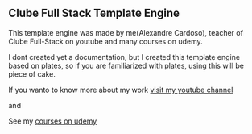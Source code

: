 ## Clube Full Stack Template Engine

This template engine was made by me(Alexandre Cardoso), teacher of Clube Full-Stack on youtube and many courses on udemy.

I dont created yet a documentation, but I created this template engine based on plates, so if you are familiarized with plates, using this will be piece of cake.

If you wanto to know more about my work [visit my youtube channel](https://www.youtube.com/c/AlexandreCardoso)

and

See my [courses on udemy](https://www.udemy.com/instructor/profile/basic-information/)